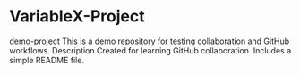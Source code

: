 # VariableX-Project
demo-project
This is a demo repository for testing collaboration and GitHub workflows.
Description
Created for learning GitHub collaboration.
Includes a simple README file.
